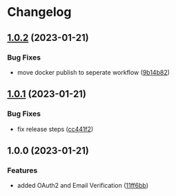 # Changelog

## [1.0.2](https://github.com/lab-ops/auth/compare/v1.0.1...v1.0.2) (2023-01-21)


### Bug Fixes

* move docker publish to seperate workflow ([9b14b82](https://github.com/lab-ops/auth/commit/9b14b824514c02b5f6ba6372b4f4a78f7d322635))

## [1.0.1](https://github.com/lab-ops/auth/compare/v1.0.0...v1.0.1) (2023-01-21)


### Bug Fixes

* fix release steps ([cc441f2](https://github.com/lab-ops/auth/commit/cc441f2bf8d58e1aa15467e5151fa3546064c75e))

## 1.0.0 (2023-01-21)


### Features

* added OAuth2 and Email Verification ([11ff6bb](https://github.com/lab-ops/auth/commit/11ff6bb29b15506cdb2cac145710116ff2339d11))
